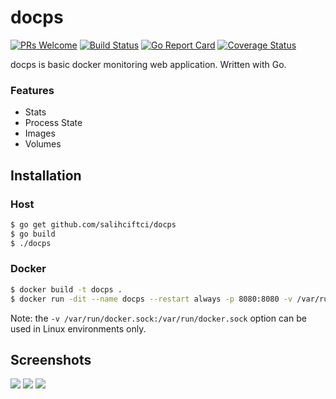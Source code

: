 # docps
[![PRs Welcome](https://img.shields.io/badge/PRs-welcome-brightgreen.svg?style=flat-square)](http://makeapullrequest.com) [![Build Status](https://travis-ci.org/salihciftci/docps.svg?branch=master)](https://travis-ci.org/salihciftci/docps) [![Go Report Card](https://goreportcard.com/badge/github.com/salihciftci/docps)](https://goreportcard.com/report/github.com/salihciftci/docps) [![Coverage Status](https://coveralls.io/repos/github/salihciftci/docps/badge.svg)](https://coveralls.io/github/salihciftci/docps)

docps is basic docker monitoring web application. Written with Go.

### Features
- Stats
- Process State
- Images
- Volumes

## Installation
### Host

``` bash
$ go get github.com/salihciftci/docps
$ go build
$ ./docps
```

### Docker

``` bash
$ docker build -t docps .
$ docker run -dit --name docps --restart always -p 8080:8080 -v /var/run/docker.sock:/var/run/docker.sock docps
```
Note: the `-v /var/run/docker.sock:/var/run/docker.sock` option can be used in Linux environments only. 

## Screenshots

![](https://raw.githubusercontent.com/salihciftci/docps/master/screenshots/stats.png)
![](https://raw.githubusercontent.com/salihciftci/docps/master/screenshots/containers.png)
![](https://raw.githubusercontent.com/salihciftci/docps/master/screenshots/images.png)
